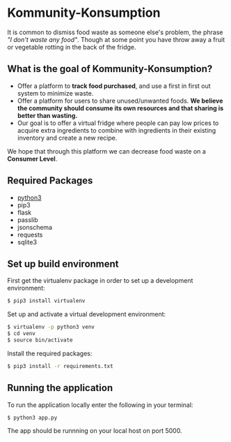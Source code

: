 # Kommunity-Konsumption

It is common to dismiss food waste as someone else's problem, the phrase *"I don't waste any food"*. Though at some point you have throw away a fruit or vegetable rotting in the back of the fridge.

## What is the goal of Kommunity-Konsumption?

- Offer a platform to **track food purchased**, and use a first in first out system to minimize waste.
- Offer a platform for users to share unused/unwanted foods. **We believe the community should consume its own resources and that sharing is better than wasting.**
- Our goal is to offer a virtual fridge where people can pay low prices to acquire extra ingredients to combine with ingredients in their existing inventory and create a new recipe. 

We hope that through this platform we can decrease food waste on a **Consumer Level**.

## Required Packages

* [python3](https://www.python.org/)
* pip3
* flask
* passlib
* jsonschema
* requests
* sqlite3

## Set up build environment

First get the virtualenv package in order to set up a development environment:

```bash
$ pip3 install virtualenv
```

Set up and activate a virtual development environment:

```bash
$ virtualenv -p python3 venv
$ cd venv
$ source bin/activate
```

Install the required packages:

```bash
$ pip3 install -r requirements.txt
```

## Running the application

To run the application locally enter the following in your terminal:

```bash
$ python3 app.py
```
The app should be runnning on your local host on port 5000.
